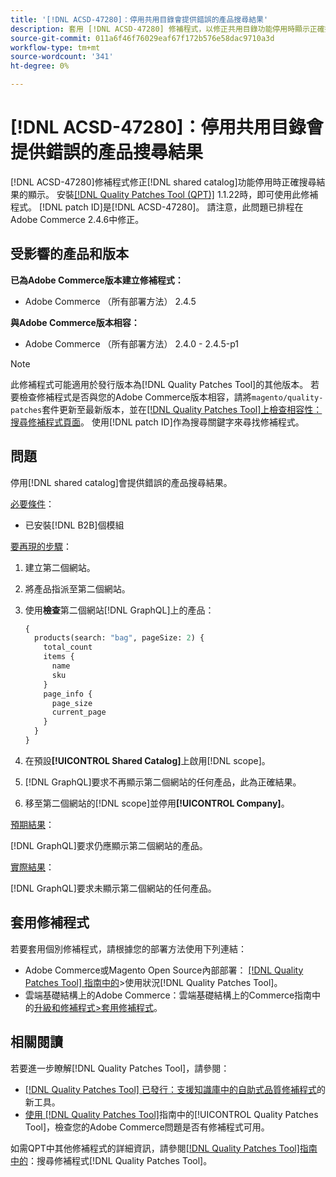 ```yaml
---
title: '[!DNL ACSD-47280]：停用共用目錄會提供錯誤的產品搜尋結果'
description: 套用 [!DNL ACSD-47280] 修補程式，以修正共用目錄功能停用時顯示正確搜尋結果的問題。
source-git-commit: 011a6f46f76029eaf67f172b576e58dac9710a3d
workflow-type: tm+mt
source-wordcount: '341'
ht-degree: 0%

---
```


# [!DNL ACSD-47280]：停用共用目錄會提供錯誤的產品搜尋結果

[!DNL ACSD-47280]修補程式修正[!DNL shared catalog]功能停用時正確搜尋結果的顯示。 安裝[[!DNL Quality Patches Tool (QPT)]](https://experienceleague.adobe.com/zh-hant/docs/commerce-operations/tools/quality-patches-tool/quality-patches-tool-to-self-serve-quality-patches) 1.1.22時，即可使用此修補程式。 [!DNL patch ID]是[!DNL ACSD-47280]。 請注意，此問題已排程在Adobe Commerce 2.4.6中修正。

## 受影響的產品和版本

**已為Adobe Commerce版本建立修補程式：**
* Adobe Commerce （所有部署方法） 2.4.5

**與Adobe Commerce版本相容：**
* Adobe Commerce （所有部署方法） 2.4.0 - 2.4.5-p1

>[!NOTE]
>
>此修補程式可能適用於發行版本為[!DNL Quality Patches Tool]的其他版本。 若要檢查修補程式是否與您的Adobe Commerce版本相容，請將`magento/quality-patches`套件更新至最新版本，並在[[!DNL Quality Patches Tool]上檢查相容性：搜尋修補程式頁面](https://experienceleague.adobe.com/tools/commerce-quality-patches/index.html?lang=zh-Hant)。 使用[!DNL patch ID]作為搜尋關鍵字來尋找修補程式。

## 問題

停用[!DNL shared catalog]會提供錯誤的產品搜尋結果。

<u>必要條件</u>：

* 已安裝[!DNL B2B]個模組

<u>要再現的步驟</u>：

1. 建立第二個網站。
1. 將產品指派至第二個網站。
1. 使用&#x200B;**檢查**&#x200B;第二個網站[!DNL GraphQL]上的產品：

   ```GraphQL
   {
     products(search: "bag", pageSize: 2) {
       total_count
       items {
         name
         sku
       }
       page_info {
         page_size
         current_page
       }
     }
   }
   ```

1. 在預設&#x200B;**[!UICONTROL Shared Catalog]**&#x200B;上啟用[!DNL scope]。
1. [!DNL GraphQL]要求不再顯示第二個網站的任何產品，此為正確結果。
1. 移至第二個網站的[!DNL scope]並停用&#x200B;**[!UICONTROL Company]**。

<u>預期結果</u>：

[!DNL GraphQL]要求仍應顯示第二個網站的產品。

<u>實際結果</u>：

[!DNL GraphQL]要求未顯示第二個網站的任何產品。

## 套用修補程式

若要套用個別修補程式，請根據您的部署方法使用下列連結：

* Adobe Commerce或Magento Open Source內部部署： [[!DNL Quality Patches Tool] 指南中的](/help/tools/quality-patches-tool/usage.md)>使用狀況[!DNL Quality Patches Tool]。
* 雲端基礎結構上的Adobe Commerce：雲端基礎結構上的Commerce指南中的[升級和修補程式>套用修補程式](https://experienceleague.adobe.com/docs/commerce-cloud-service/user-guide/develop/upgrade/apply-patches.html?lang=zh-Hant)。

## 相關閱讀

若要進一步瞭解[!DNL Quality Patches Tool]，請參閱：

* [[!DNL Quality Patches Tool] 已發行：支援知識庫中的自助式品質修補程式](https://experienceleague.adobe.com/zh-hant/docs/commerce-operations/tools/quality-patches-tool/quality-patches-tool-to-self-serve-quality-patches)的新工具。
* [使用 [!DNL Quality Patches Tool]](/help/tools/quality-patches-tool/patches-available-in-qpt/check-patch-for-magento-issue-with-magento-quality-patches.md)指南中的[!UICONTROL Quality Patches Tool]，檢查您的Adobe Commerce問題是否有修補程式可用。


如需QPT中其他修補程式的詳細資訊，請參閱[[!DNL Quality Patches Tool]指南中的](https://experienceleague.adobe.com/tools/commerce-quality-patches/index.html?lang=zh-Hant)：搜尋修補程式[!DNL Quality Patches Tool]。
